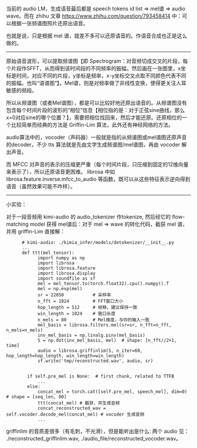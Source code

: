 当前的 audio LM，生成语音最后都是 speech tokens id list => mel谱 => audio wave。而在 zhihu 文章 https://www.zhihu.com/question/793458414 中：可以根据一张频谱图照片还原出语音。

也就是说，只是根据 mel 谱，就差不多可以还原语音的。作语音合成也正是这么做的。

----

原始语音波形，可以提取频谱图【即 Spectrogram：对音频切成交叉的片段，每个片段作SFFT，从而得到该时间段的不同频率的振幅，然后画在一张图里，x坐标是时间，对应不同的片段，y坐标是频率，x-y坐标交叉点取不同颜色代表不同的振幅。也叫“语谱图”】。Mel谱，则是对频率做了非线性变换，使得更关注人耳敏感的频段。

所以从频谱图（或者Mel谱图），都是可以比较好地还原出语音的。从频谱图没有包含每个时间片段的波形的“相位”信息【相位指的是：对于正弦sine曲线，那么x=0对应sine的哪个位置？】，需要把相位找回来，然后才能还原。还原相位的一个比较简单而经典的方法是 Griffin-Lim 算法，此外还有神经网络的方法。

audio算法中的，vocoder（声码器）一般就是指的从频谱图或mel谱图还原声音的decoder。不少 tts 算法就是先由文字生成频谱图/mel谱图，再由 vocoder 解出声音。


而 MFCC 对声音的表示的压缩更严重（每个时间片段，只压缩到固定的12维向量来表示了），所以还原语音更困难。
librosa 中如 librosa.feature.inverse.mfcc_to_audio 等函数，既可以从这些特征表示逆向得到语音（虽然效果可能不咋样）。

----

小实验：

对于一段音频用 kimi-audio 的 audio_tokenizer 作tokenize, 然后经它的 flow-matching model 获得 mel谱后：对于 mel => wave 的转化代码，截获 mel 谱，并用 griffin-Lim 直接解：
```
      # kimi-audio: ./kimia_infer/models/detokenizer/__init__.py
      ...
      def ttt(mel_tensor):
            import numpy as np
            import librosa
            import librosa.feature
            import librosa.display
            import soundfile as sf
            mel = mel_tensor.to(torch.float32).cpu().numpy().T
            mel = np.exp(mel)
            sr = 22050           # 采样率
            n_fft = 1024         # FFT窗口大小
            hop_length = 512     # 帧移，建议保持一致
            win_length = 1024    # 窗口长度
            n_mels = 80          # Mel维度，与你的输入一致
            mel_basis = librosa.filters.mel(sr=sr, n_fft=n_fft, n_mels=n_mels)
            inv_mel_basis = np.linalg.pinv(mel_basis)
            S = np.dot(inv_mel_basis, mel)  # shape: [n_fft//2+1, time]
            audio = librosa.griffinlim(S, n_iter=60, hop_length=hop_length, win_length=win_length)
            sf.write('tmp/reconstructed.wav', audio, sr)


        if self.pre_mel is None:  # first chunk, related to TTFB
            ...
        else:
            concat_mel = torch.cat([self.pre_mel, speech_mel], dim=0) # shape = [seq_len, 80]
            ttt(concat_mel) # 截获，并生成音频 
            concat_reconstructed_wav = self.vocoder.decode_mel(concat_mel) # vocoder 生成音频
            ...
```
griffinlim 的音质差很多（有毛刺，不光滑），但是能听出是什么: 两个 audio 见： ./reconstructed_griffinlim.wav,  ./audio_file/reconstructed_vocoder.wav。


